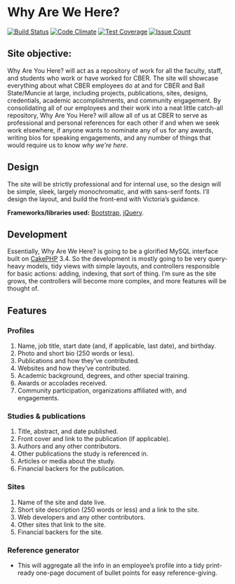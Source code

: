 # Why Are We Here?

[![Build Status](https://travis-ci.org/BallStateCBER/whyarewehere.svg?branch=development)](https://travis-ci.org/BallStateCBER/whyarewehere)
[![Code Climate](https://codeclimate.com/repos/59122df4f56aa70286000081/badges/e5ac1151f8bfac929549/gpa.svg)](https://codeclimate.com/repos/59122df4f56aa70286000081/feed)
[![Test Coverage](https://codeclimate.com/repos/59122df4f56aa70286000081/badges/e5ac1151f8bfac929549/coverage.svg)](https://codeclimate.com/repos/59122df4f56aa70286000081/coverage)
[![Issue Count](https://codeclimate.com/repos/59122df4f56aa70286000081/badges/e5ac1151f8bfac929549/issue_count.svg)](https://codeclimate.com/repos/59122df4f56aa70286000081/feed)

## Site objective:
Why Are You Here? will act as a repository of work for all the faculty, staff, and students who work or have worked for CBER. The site will showcase everything about what CBER employees do at and for CBER and Ball State/Muncie at large, including projects, publications, sites, designs, credentials, academic accomplishments, and community engagement. By consolidating all of our employees and their work into a neat little catch-all repository, Why Are You Here? will allow all of us at CBER to serve as professional and personal references for each other if and when we seek work elsewhere, if anyone wants to nominate any of us for any awards, writing bios for speaking engagements, and any number of things that would require us to know *why we’re here*.

## Design
The site will be strictly professional and for internal use, so the design will be simple, sleek, largely monochromatic, and with sans-serif fonts. I’ll design the layout, and build the front-end with Victoria’s guidance.

**Frameworks/libraries used:** [Bootstrap](https://v4-alpha.getbootstrap.com/), [jQuery](https://jquery.com/).

## Development
Essentially, Why Are We Here? is going to be a glorified MySQL interface built on [CakePHP](http://cakephp.org) 3.4. So the development is mostly going to be very query-heavy models, tidy views with simple layouts, and controllers responsible for basic actions: adding, indexing, that sort of thing. I’m sure as the site grows, the controllers will become more complex, and more features will be thought of.

## Features

### Profiles
1. Name, job title, start date (and, if applicable, last date), and birthday.
2. Photo and short bio (250 words or less).
3. Publications and how they’ve contributed.
4. Websites and how they’ve contributed.
5. Academic background, degrees, and other special training.
6. Awards or accolades received.
7. Community participation, organizations affiliated with, and engagements.
### Studies & publications
1. Title, abstract, and date published.
2. Front cover and link to the publication (if applicable).
3. Authors and any other contributors.
4. Other publications the study is referenced in.
5. Articles or media about the study.
6. Financial backers for the publication.
### Sites
1. Name of the site and date live.
2. Short site description (250 words or less) and a link to the site.
3. Web developers and any other contributors.
4. Other sites that link to the site.
5. Financial backers for the site.
### Reference generator
  * This will aggregate all the info in an employee’s profile into a tidy print-ready one-page document of bullet points for easy reference-giving.
